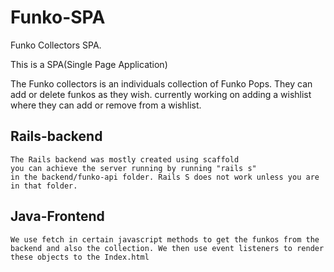 # Funko-SPA

Funko Collectors SPA. 

This is a SPA(Single Page Application)

The Funko collectors is an individuals collection of Funko Pops.
They can add or delete funkos as they wish. 
    currently working on adding a wishlist where they can add or remove from a wishlist. 
## Rails-backend
    The Rails backend was mostly created using scaffold
    you can achieve the server running by running "rails s"
    in the backend/funko-api folder. Rails S does not work unless you are in that folder. 

## Java-Frontend
    We use fetch in certain javascript methods to get the funkos from the backend and also the collection. We then use event listeners to render these objects to the Index.html

    